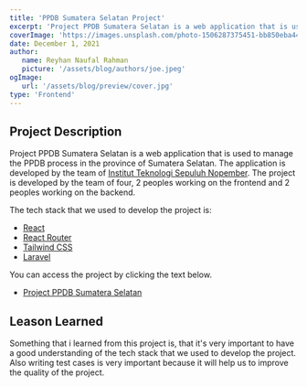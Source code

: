 ```yaml
---
title: 'PPDB Sumatera Selatan Project'
excerpt: 'Project PPDB Sumatera Selatan is a web application that is used to manage the PPDB process in the province of Sumatera Selatan. The application is developed by the team of Institut Teknologi Sepuluh Nopember.'
coverImage: 'https://images.unsplash.com/photo-1506287375451-bb850eba44d0?ixlib=rb-1.2.1&ixid=MnwxMjA3fDB8MHxwaG90by1wYWdlfHx8fGVufDB8fHx8&auto=format&fit=crop&w=870&q=80'
date: December 1, 2021
author:
   name: Reyhan Naufal Rahman
   picture: '/assets/blog/authors/joe.jpeg'
ogImage:
   url: '/assets/blog/preview/cover.jpg'
type: 'Frontend'
---
```


## Project Description

Project PPDB Sumatera Selatan is a web application that is used to manage the PPDB process in the province of Sumatera Selatan. The application is developed by the team of [Institut Teknologi Sepuluh Nopember](https://www.its.ac.id/). The project is developed by the team of four, 2 peoples working on the frontend and 2 peoples working on the backend.

The tech stack that we used to develop the project is:

-  [React](https://reactjs.org/)
-  [React Router](https://reacttraining.com/react-router/web/guides/quick-start)
-  [Tailwind CSS](https://tailwindcss.com/)
-  [Laravel](https://laravel.com/)

You can access the project by clicking the text below.

-  [Project PPDB Sumatera Selatan](https://ppdbsumsel.net/)

## Leason Learned

Something that i learned from this project is, that it's very important to have a good understanding of the tech stack that we used to develop the project. Also writing test cases is very important because it will help us to improve the quality of the project.
